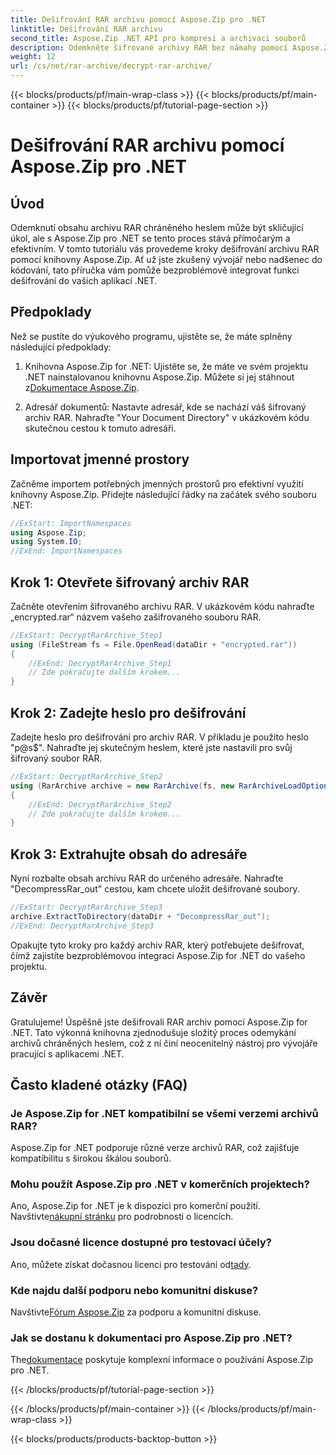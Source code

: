 ```yaml
---
title: Dešifrování RAR archivu pomocí Aspose.Zip pro .NET
linktitle: Dešifrování RAR archivu
second_title: Aspose.Zip .NET API pro kompresi a archivaci souborů
description: Odemkněte šifrované archivy RAR bez námahy pomocí Aspose.Zip pro .NET. Postupujte podle našeho podrobného průvodce pro bezproblémovou integraci a efektivní dešifrování.
weight: 12
url: /cs/net/rar-archive/decrypt-rar-archive/
---
```


{{< blocks/products/pf/main-wrap-class >}}
{{< blocks/products/pf/main-container >}}
{{< blocks/products/pf/tutorial-page-section >}}

# Dešifrování RAR archivu pomocí Aspose.Zip pro .NET


## Úvod

Odemknutí obsahu archivu RAR chráněného heslem může být skličující úkol, ale s Aspose.Zip pro .NET se tento proces stává přímočarým a efektivním. V tomto tutoriálu vás provedeme kroky dešifrování archivu RAR pomocí knihovny Aspose.Zip. Ať už jste zkušený vývojář nebo nadšenec do kódování, tato příručka vám pomůže bezproblémově integrovat funkci dešifrování do vašich aplikací .NET.

## Předpoklady

Než se pustíte do výukového programu, ujistěte se, že máte splněny následující předpoklady:

1.  Knihovna Aspose.Zip for .NET: Ujistěte se, že máte ve svém projektu .NET nainstalovanou knihovnu Aspose.Zip. Můžete si jej stáhnout z[Dokumentace Aspose.Zip](https://reference.aspose.com/zip/net/).

2. Adresář dokumentů: Nastavte adresář, kde se nachází váš šifrovaný archiv RAR. Nahraďte "Your Document Directory" v ukázkovém kódu skutečnou cestou k tomuto adresáři.

## Importovat jmenné prostory

Začněme importem potřebných jmenných prostorů pro efektivní využití knihovny Aspose.Zip. Přidejte následující řádky na začátek svého souboru .NET:

```csharp
//ExStart: ImportNamespaces
using Aspose.Zip;
using System.IO;
//ExEnd: ImportNamespaces
```

## Krok 1: Otevřete šifrovaný archiv RAR

Začněte otevřením šifrovaného archivu RAR. V ukázkovém kódu nahraďte „encrypted.rar“ názvem vašeho zašifrovaného souboru RAR.

```csharp
//ExStart: DecryptRarArchive_Step1
using (FileStream fs = File.OpenRead(dataDir + "encrypted.rar"))
{
    //ExEnd: DecryptRarArchive_Step1
    // Zde pokračujte dalším krokem...
}
```

## Krok 2: Zadejte heslo pro dešifrování

Zadejte heslo pro dešifrování pro archiv RAR. V příkladu je použito heslo "p@s$". Nahraďte jej skutečným heslem, které jste nastavili pro svůj šifrovaný soubor RAR.

```csharp
//ExStart: DecryptRarArchive_Step2
using (RarArchive archive = new RarArchive(fs, new RarArchiveLoadOptions() { DecryptionPassword = "p@s$" }))
{
    //ExEnd: DecryptRarArchive_Step2
    // Zde pokračujte dalším krokem...
}
```

## Krok 3: Extrahujte obsah do adresáře

Nyní rozbalte obsah archivu RAR do určeného adresáře. Nahraďte "DecompressRar_out" cestou, kam chcete uložit dešifrované soubory.

```csharp
//ExStart: DecryptRarArchive_Step3
archive.ExtractToDirectory(dataDir + "DecompressRar_out");
//ExEnd: DecryptRarArchive_Step3
```

Opakujte tyto kroky pro každý archiv RAR, který potřebujete dešifrovat, čímž zajistíte bezproblémovou integraci Aspose.Zip for .NET do vašeho projektu.

## Závěr

Gratulujeme! Úspěšně jste dešifrovali RAR archiv pomocí Aspose.Zip for .NET. Tato výkonná knihovna zjednodušuje složitý proces odemykání archivů chráněných heslem, což z ní činí neocenitelný nástroj pro vývojáře pracující s aplikacemi .NET.

## Často kladené otázky (FAQ)

### Je Aspose.Zip for .NET kompatibilní se všemi verzemi archivů RAR?
Aspose.Zip for .NET podporuje různé verze archivů RAR, což zajišťuje kompatibilitu s širokou škálou souborů.

### Mohu použít Aspose.Zip pro .NET v komerčních projektech?
 Ano, Aspose.Zip for .NET je k dispozici pro komerční použití. Navštivte[nákupní stránku](https://purchase.aspose.com/buy) pro podrobnosti o licencích.

### Jsou dočasné licence dostupné pro testovací účely?
 Ano, můžete získat dočasnou licenci pro testování od[tady](https://purchase.aspose.com/temporary-license/).

### Kde najdu další podporu nebo komunitní diskuse?
 Navštivte[Fórum Aspose.Zip](https://forum.aspose.com/c/zip/37) za podporu a komunitní diskuse.

### Jak se dostanu k dokumentaci pro Aspose.Zip pro .NET?
 The[dokumentace](https://reference.aspose.com/zip/net/) poskytuje komplexní informace o používání Aspose.Zip pro .NET.

{{< /blocks/products/pf/tutorial-page-section >}}

{{< /blocks/products/pf/main-container >}}
{{< /blocks/products/pf/main-wrap-class >}}

{{< blocks/products/products-backtop-button >}}
